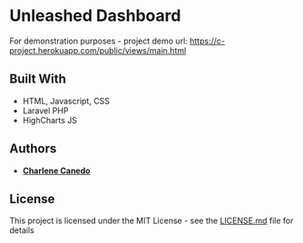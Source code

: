 # Unleashed Dashboard
For demonstration purposes - project demo url: https://c-project.herokuapp.com/public/views/main.html

## Built With

- HTML, Javascript, CSS
- Laravel PHP
- HighCharts JS

## Authors

* [**Charlene Canedo**](https://github.com/cccharlene)

## License

This project is licensed under the MIT License - see the [LICENSE.md](LICENSE.md) file for details
